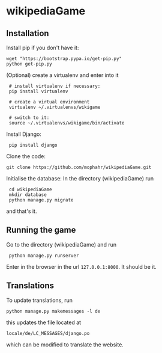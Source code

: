 wikipediaGame
=============

Installation
------------

Install pip if you don't have it:

    wget "https://bootstrap.pypa.io/get-pip.py"
    python get-pip.py

(Optional) create a virtualenv and enter into it

     # install virtualenv if necessary:
     pip install virtualenv

     # create a virtual environment
     virtualenv ~/.virtualenvs/wikigame

     # switch to it:
     source ~/.virtualenvs/wikigame/bin/activate

Install Django:

     pip install django

Clone the code:

    git clone https://github.com/mophahr/wikipediaGame.git

Initialise the database: In the directory (wikipediaGame) run

     cd wikipediaGame
     mkdir database
     python manage.py migrate

and that's it.

Running the game
----------------

Go to the directory (wikipediaGame) and run

     python manage.py runserver

Enter in the browser in the url `127.0.0.1:8000`. It should be it.

Translations
------------

To update translations, run

	python manage.py makemessages -l de

this updates the file located at 

	locale/de/LC_MESSAGES/django.po

which can be modified to translate the website.





